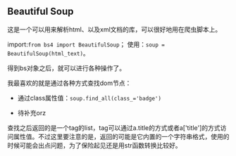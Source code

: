 ## Beautiful Soup

这是一个可以用来解析html、以及xml文档的库，可以很好地用在爬虫脚本上。

import:`from bs4 import BeautifulSoup`；
使用：`soup = BeautifulSoup(html_text)`。

得到bs对象之后，就可以进行各种操作了。

我最喜欢的就是通过各种方式查找dom节点：

- 通过class属性值：`soup.find_all(class_='badge')`

- 待补充orz

查找之后返回的是一个tag的list，tag可以通过a.title的方式或者a['title']的方式访问属性值。不过这里要注意的是，返回的可能是它内置的一个字符串格式，使用的时候可能会出点问题，为了保险起见还是用str函数转换比较好。
